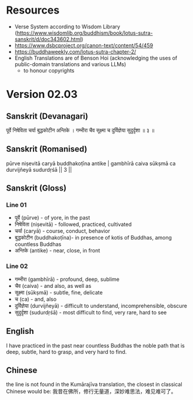 # Resources 
  - Verse System according to Wisdom Library (https://www.wisdomlib.org/buddhism/book/lotus-sutra-sanskrit/d/doc343602.html)
  - https://www.dsbcproject.org/canon-text/content/54/459 
  - https://buddhaweekly.com/lotus-sutra-chapter-2/
- English Translations are of Benson Hoi (acknowledging the uses of public-domain translations and various LLMs)
  - to honour copyrights

# Version 02.03 
## Sanskrit (Devanagari)
पूर्वे निषेविता चर्या बुद्धकोटीन अन्तिके ।
गम्भीरा चैव सूक्ष्मा च दुर्विज्ञेया सुदुर्दृशा ॥ ३ ॥

## Sanskrit (Romanised)
pūrve niṣevitā caryā buddhakoṭīna antike |
gambhīrā caiva sūkṣmā ca durvijñeyā sudurdṛśā || 3 ||

## Sanskrit (Gloss)
### Line 01 
- पूर्वे (pūrve) - of yore, in the past 
- निषेविता (niṣevitā) - followed, practiced, cultivated 
- चर्या (caryā) - course, conduct, behavior 
- बुद्धकोटीन (buddhakoṭīna)- in presence of kotis of Buddhas, among countless Buddhas 
- अन्तिके (antike) - near, close, in front

### Line 02 
- गम्भीरा (gambhīrā) - profound, deep, sublime 
- चैव (caiva) - and also, as well as 
- सूक्ष्मा (sūkṣmā) - subtle, fine, delicate 
- च (ca) - and, also 
- दुर्विज्ञेया (durvijñeyā) - difficult to understand, incomprehensible, obscure 
- सुदुर्दृशा (sudurdṛśā) - most difficult to find, very rare, hard to see

## English
I have practiced in the past near countless Buddhas the noble path that is deep, subtle, hard to grasp, and very hard to find.

## Chinese 
the line is not found in the Kumārajīva translation, the closest in classical Chinese would be: 
我昔在佛所，修行无量道，深妙难思法，难见难可了。